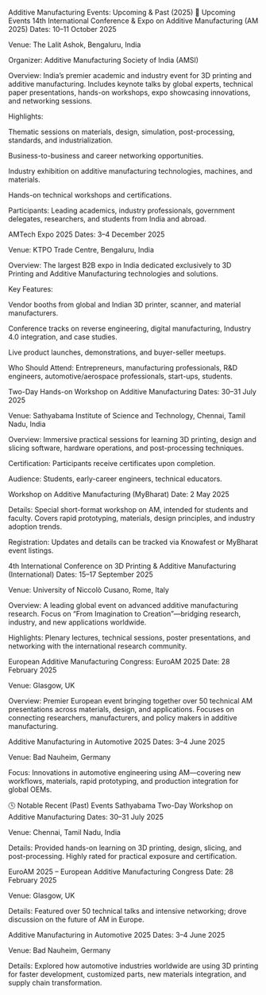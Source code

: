Additive Manufacturing Events: Upcoming & Past (2025)
🌟 Upcoming Events
14th International Conference & Expo on Additive Manufacturing (AM 2025)
Dates: 10–11 October 2025

Venue: The Lalit Ashok, Bengaluru, India

Organizer: Additive Manufacturing Society of India (AMSI)

Overview:
India’s premier academic and industry event for 3D printing and additive manufacturing. Includes keynote talks by global experts, technical paper presentations, hands-on workshops, expo showcasing innovations, and networking sessions.

Highlights:

Thematic sessions on materials, design, simulation, post-processing, standards, and industrialization.

Business-to-business and career networking opportunities.

Industry exhibition on additive manufacturing technologies, machines, and materials.

Hands-on technical workshops and certifications.

Participants:
Leading academics, industry professionals, government delegates, researchers, and students from India and abroad.

AMTech Expo 2025
Dates: 3–4 December 2025

Venue: KTPO Trade Centre, Bengaluru, India

Overview:
The largest B2B expo in India dedicated exclusively to 3D Printing and Additive Manufacturing technologies and solutions.

Key Features:

Vendor booths from global and Indian 3D printer, scanner, and material manufacturers.

Conference tracks on reverse engineering, digital manufacturing, Industry 4.0 integration, and case studies.

Live product launches, demonstrations, and buyer-seller meetups.

Who Should Attend:
Entrepreneurs, manufacturing professionals, R&D engineers, automotive/aerospace professionals, start-ups, students.

Two-Day Hands-on Workshop on Additive Manufacturing
Dates: 30–31 July 2025

Venue: Sathyabama Institute of Science and Technology, Chennai, Tamil Nadu, India

Overview:
Immersive practical sessions for learning 3D printing, design and slicing software, hardware operations, and post-processing techniques.

Certification: Participants receive certificates upon completion.

Audience:
Students, early-career engineers, technical educators.

Workshop on Additive Manufacturing (MyBharat)
Date: 2 May 2025

Details:
Special short-format workshop on AM, intended for students and faculty. Covers rapid prototyping, materials, design principles, and industry adoption trends.

Registration: Updates and details can be tracked via Knowafest or MyBharat event listings.

4th International Conference on 3D Printing & Additive Manufacturing (International)
Dates: 15–17 September 2025

Venue: University of Niccolò Cusano, Rome, Italy

Overview:
A leading global event on advanced additive manufacturing research. Focus on “From Imagination to Creation”—bridging research, industry, and new applications worldwide.

Highlights:
Plenary lectures, technical sessions, poster presentations, and networking with the international research community.

European Additive Manufacturing Congress: EuroAM 2025
Date: 28 February 2025

Venue: Glasgow, UK

Overview:
Premier European event bringing together over 50 technical AM presentations across materials, design, and applications. Focuses on connecting researchers, manufacturers, and policy makers in additive manufacturing.

Additive Manufacturing in Automotive 2025
Dates: 3–4 June 2025

Venue: Bad Nauheim, Germany

Focus:
Innovations in automotive engineering using AM—covering new workflows, materials, rapid prototyping, and production integration for global OEMs.

🕓 Notable Recent (Past) Events
Sathyabama Two-Day Workshop on Additive Manufacturing
Dates: 30–31 July 2025

Venue: Chennai, Tamil Nadu, India

Details:
Provided hands-on learning on 3D printing, design, slicing, and post-processing. Highly rated for practical exposure and certification.

EuroAM 2025 – European Additive Manufacturing Congress
Date: 28 February 2025

Venue: Glasgow, UK

Details:
Featured over 50 technical talks and intensive networking; drove discussion on the future of AM in Europe.

Additive Manufacturing in Automotive 2025
Dates: 3–4 June 2025

Venue: Bad Nauheim, Germany

Details:
Explored how automotive industries worldwide are using 3D printing for faster development, customized parts, new materials integration, and supply chain transformation.